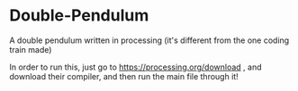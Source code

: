 # Double-Pendulum
A double pendulum written in processing (it's different from the one coding train made)

In order to run this, just go to https://processing.org/download , and download their compiler, and then run the main file through it!
